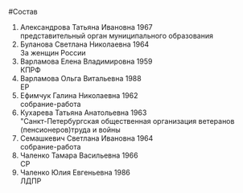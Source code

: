 #Состав
1. Александрова Татьяна Ивановна 1967   
    представительный орган муниципального образования
2. Буланова Светлана Николаевна 1964   
    За женщин России
3. Варламова Елена Владимировна 1959   
    КПРФ
4. Варламова Ольга Витальевна 1988   
    ЕР
5. Ефимчук Галина Николаевна 1962   
    собрание-работа
6. Кухарева Татьяна Анатольевна 1963   
    "Санкт-Петербургская общественная организация ветеранов (пенсионеров)труда и войны
7. Семашкевич Светлана Ивановна 1964   
    собрание-работа
8. Чаленко Тамара Васильевна 1966   
    СР
9. Чаленко Юлия Евгеньевна 1986   
    ЛДПР
